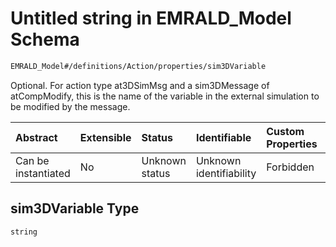# Untitled string in EMRALD\_Model Schema

```txt
EMRALD_Model#/definitions/Action/properties/sim3DVariable
```

Optional. For action type at3DSimMsg and a sim3DMessage of atCompModify, this is the name of the variable in the external simulation to be modified by the message.

| Abstract            | Extensible | Status         | Identifiable            | Custom Properties | Additional Properties | Access Restrictions | Defined In                                                                                    |
| :------------------ | :--------- | :------------- | :---------------------- | :---------------- | :-------------------- | :------------------ | :-------------------------------------------------------------------------------------------- |
| Can be instantiated | No         | Unknown status | Unknown identifiability | Forbidden         | Allowed               | none                | [EMRALD\_JsonSchemaV3\_0.json\*](../../out/EMRALD_JsonSchemaV3_0.json "open original schema") |

## sim3DVariable Type

`string`
